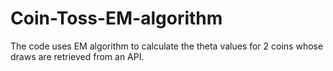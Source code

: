 # Coin-Toss-EM-algorithm

The code uses EM algorithm to calculate the theta values for 2 coins whose draws are retrieved from an API. 
